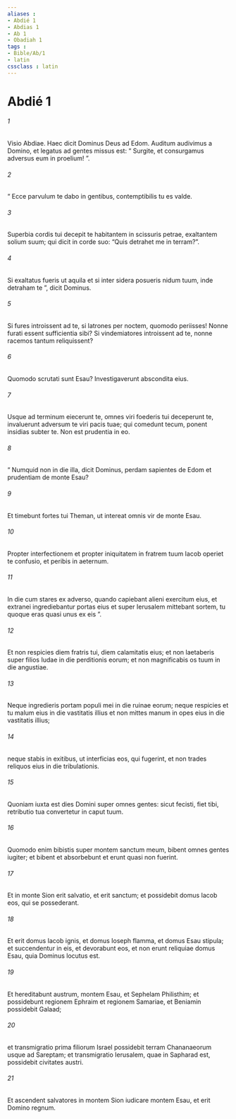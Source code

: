 ```yaml
---
aliases : 
- Abdié 1
- Abdias 1
- Ab 1
- Obadiah 1
tags : 
- Bible/Ab/1
- latin
cssclass : latin
---
```


# Abdié 1

###### 1
Visio Abdiae. Haec dicit Dominus Deus ad Edom. Auditum audivimus a Domino, et legatus ad gentes missus est: “ Surgite, et consurgamus adversus eum in proelium! ”.
###### 2
“ Ecce parvulum te dabo in gentibus, contemptibilis tu es valde.
###### 3
Superbia cordis tui decepit te habitantem in scissuris petrae, exaltantem solium suum; qui dicit in corde suo: “Quis detrahet me in terram?”.
###### 4
Si exaltatus fueris ut aquila et si inter sidera posueris nidum tuum, inde detraham te ”, dicit Dominus.
###### 5
Si fures introissent ad te, si latrones per noctem, quomodo periisses! Nonne furati essent sufficientia sibi? Si vindemiatores introissent ad te, nonne racemos tantum reliquissent?
###### 6
Quomodo scrutati sunt Esau? Investigaverunt abscondita eius.
###### 7
Usque ad terminum eiecerunt te, omnes viri foederis tui deceperunt te, invaluerunt adversum te viri pacis tuae; qui comedunt tecum, ponent insidias subter te. Non est prudentia in eo.
###### 8
“ Numquid non in die illa, dicit Dominus, perdam sapientes de Edom et prudentiam de monte Esau?
###### 9
Et timebunt fortes tui Theman, ut intereat omnis vir de monte Esau.
###### 10
Propter interfectionem et propter iniquitatem in fratrem tuum Iacob operiet te confusio, et peribis in aeternum.
###### 11
In die cum stares ex adverso, quando capiebant alieni exercitum eius, et extranei ingrediebantur portas eius et super Ierusalem mittebant sortem, tu quoque eras quasi unus ex eis ”. 
###### 12
Et non respicies diem fratris tui, diem calamitatis eius; et non laetaberis super filios Iudae in die perditionis eorum; et non magnificabis os tuum in die angustiae.
###### 13
Neque ingredieris portam populi mei in die ruinae eorum; neque respicies et tu malum eius in die vastitatis illius et non mittes manum in opes eius in die vastitatis illius;
###### 14
neque stabis in exitibus, ut interficias eos, qui fugerint, et non trades reliquos eius in die tribulationis.
###### 15
Quoniam iuxta est dies Domini super omnes gentes: sicut fecisti, fiet tibi, retributio tua convertetur in caput tuum.
###### 16
Quomodo enim bibistis super montem sanctum meum, bibent omnes gentes iugiter; et bibent et absorbebunt et erunt quasi non fuerint.
###### 17
Et in monte Sion erit salvatio, et erit sanctum; et possidebit domus Iacob eos, qui se possederant.
###### 18
Et erit domus Iacob ignis, et domus Ioseph flamma, et domus Esau stipula; et succendentur in eis, et devorabunt eos, et non erunt reliquiae domus Esau, quia Dominus locutus est.
###### 19
Et hereditabunt austrum, montem Esau, et Sephelam Philisthim; et possidebunt regionem Ephraim et regionem Samariae, et Beniamin possidebit Galaad;
###### 20
et transmigratio prima filiorum Israel possidebit terram Chananaeorum usque ad Sareptam; et transmigratio Ierusalem, quae in Sapharad est, possidebit civitates austri.
###### 21
Et ascendent salvatores in montem Sion iudicare montem Esau, et erit Domino regnum.

